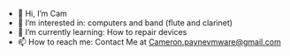 - 👋 Hi, I’m Cam
- 👀 I’m interested in: computers and band (flute and clarinet) 
- 🌱 I’m currently learning: How to repair devices 
- 📫 How to reach me: Contact Me at Cameron.paynevmware@gmail.com
